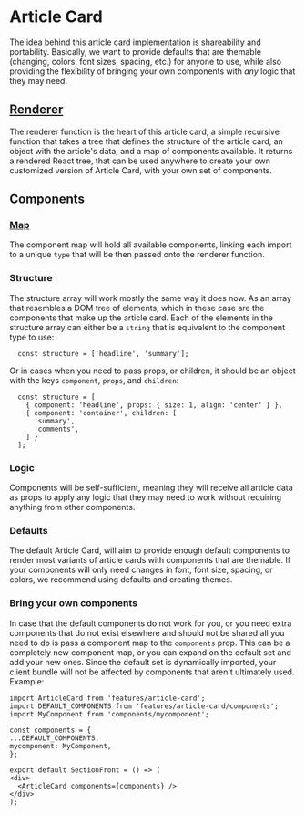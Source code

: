 # Article Card

The idea behind this article card implementation is shareability and portability. Basically, we want to provide defaults that are themable (changing, colors, font sizes, spacing, etc.) for anyone to use, while also providing the flexibility of bringing your own components with _any_ logic that they may need.

## [Renderer](renderer.js)

The renderer function is the heart of this article card, a simple recursive function that takes a tree that defines the structure of the article card, an object with the article's data, and a map of components available. It returns a rendered React tree, that can be used anywhere to create your own customized version of Article Card, with your own set of components.

## Components

  ### [Map](components/index.js)

  The component map will hold all available components, linking each import to a unique `type` that will be then passed onto the renderer function. 

  ### Structure

  The structure array will work mostly the same way it does now. As an array that resembles a DOM tree of elements, which in these case are the components that make up the article card. Each of the elements in the structure array can either be a `string` that is equivalent to the component type to use:
  ```
    const structure = ['headline', 'summary'];
  ```
  Or in cases when you need to pass props, or children, it should be an object with the keys `component`, `props`, and `children`:
  ```
    const structure = [
      { component: 'headline', props: { size: 1, align: 'center' } }, 
      { component: 'container', children: [
        'summary',
        'comments',
      ] }
    ];
  ```

  ### Logic

  Components will be self-sufficient, meaning they will receive all article data as props to apply any logic that they may need to work without requiring anything from other components. 

  ### Defaults

  The default Article Card, will aim to provide enough default components to render most variants of article cards with components that are themable. If your components will only need changes in font, font size, spacing, or colors, we recommend using defaults and creating themes.

  ### Bring your own components

  In case that the default components do not work for you, or you need extra components that do not exist elsewhere and should not be shared all you need to do is pass a component map to the `components` prop. This can be a completely new component map, or you can expand on the default set and add your new ones. Since the default set is dynamically imported, your client bundle will not be affected by components that aren't ultimately used. Example:

  ```
import ArticleCard from 'features/article-card';
import DEFAULT_COMPONENTS from 'features/article-card/components';
import MyComponent from 'components/mycomponent';

const components = {
  ...DEFAULT_COMPONENTS,
  mycomponent: MyComponent,
};

export default SectionFront = () => (
  <div>
    <ArticleCard components={components} />
  </div>
);
  ```